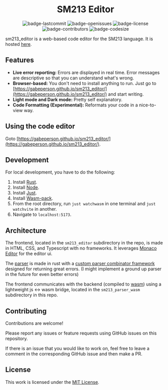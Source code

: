 <h1 align="center">SM213 Editor</h1>

<p align="center">
  <img alt="badge-lastcommit" src="https://img.shields.io/github/last-commit/Gabeperson/sm213_editor?style=for-the-badge">
  <img alt="badge-openissues" src="https://img.shields.io/github/issues-raw/Gabeperson/sm213_editor?style=for-the-badge">
  <img alt="badge-license" src="https://img.shields.io/github/license/Gabeperson/sm213_editor?style=for-the-badge">
  <img alt="badge-contributors" src="https://img.shields.io/github/contributors/Gabeperson/sm213_editor?style=for-the-badge">
  <img alt="badge-codesize" src="https://img.shields.io/github/languages/code-size/Gabeperson/sm213_editor?style=for-the-badge">
</p>

sm213_editor is a web-based code editor for the SM213 language. It is hosted [here](https://gabeperson.github.io/sm213_editor/).

## Features
- **Live error reporting:** Errors are displayed in real time. Error messages are descriptive so that you can understand what's wrong.
- **Browser-based:** You don't need to install anything to run. Just go to [https://gabeperson.github.io/sm213_editor/](https://gabeperson.github.io/sm213_editor/) and start writing.
- **Light mode and Dark mode:** Pretty self explanatory.
- **Code Formatting (Experimental):** Reformats your code in a nice-to-view way.

## Using the code editor
Goto [https://gabeperson.github.io/sm213_editor/](https://gabeperson.github.io/sm213_editor/).

## Development
For local development, you have to do the following:
1. Install [Rust](https://www.rust-lang.org/).
2. Install [Node](https://nodejs.org/en).
3. Install [Just](https://github.com/casey/just).
4. Install [Wasm-pack](https://github.com/rustwasm/wasm-pack).
5. From the root directory, run `just watchwasm` in one terminal and `just watchvite` in another.
6. Navigate to `localhost:5173`.

## Architecture
The frontend, located in the `sm213_editor` subdirectory in the repo, is made in HTML, CSS, and Typescript with no frameworks. It leverages [Monaco Editor](https://github.com/microsoft/monaco-editor) for the editor ui.

The [parser](https://github.com/gabeperson/sm213_parser) is made in rust with a [custom parser combinator framework](https://github.com/Gabeperson/parser) designed for returning great errors. (I might implement a ground up parser in the future for even better errors)

The frontend communicates with the backend (compiled to [wasm](https://webassembly.org/)) using a lightweight js <-> wasm bridge, located in the `sm213_parser_wasm` subdirectory in this repo.

## Contributing
Contributions are welcome!

Please report any issues or feature requests using GitHub issues on this repository.

If there is an issue that you would like to work on, feel free to leave a comment in the corresponding GitHub issue and then make a PR.

## License
This work is licensed under the [MIT License](https://github.com/Gabeperson/sm213_editor/blob/main/LICENSE-MIT).
